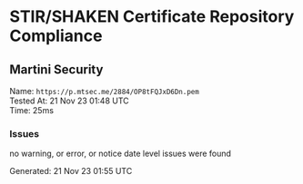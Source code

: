 # STIR/SHAKEN Certificate Repository Compliance

## Martini Security

Name: `https://p.mtsec.me/2884/OP8tFQJxD6Dn.pem`\
Tested At: 21 Nov 23 01:48 UTC\
Time: 25ms

### Issues

no warning, or error, or notice date level issues were found

Generated: 21 Nov 23 01:55 UTC